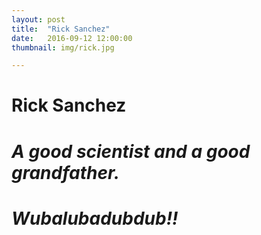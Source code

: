 ```yaml
---
layout: post
title:  "Rick Sanchez"
date:   2016-09-12 12:00:00
thumbnail: img/rick.jpg

---
```

# **Rick Sanchez**

# *A good scientist and a good grandfather.*

# *Wubalubadubdub!!*
